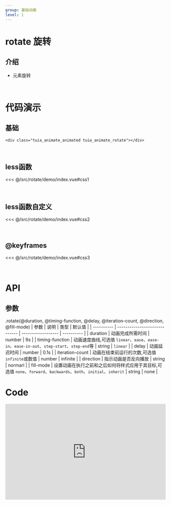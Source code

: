 ```yaml
---
group: 基础动画
level: 1
---
```


# rotate 旋转

## 介绍
* 元素旋转

<br />

# 代码演示

## 基础
```
<div class="tuia_animate_animated tuia_animate_rotate"></div>
```
<br />

## less函数

<<< @/src/rotate/demo/index.vue#css1

<br />

## less函数自定义

<<< @/src/rotate/demo/index.vue#css2

<br />

## @keyframes

<<< @/src/rotate/demo/index.vue#css3

<br />

# API

## 参数

.rotate(@duration, @timing-function, @delay, @iteration-count, @direction, @fill-mode) 
| 参数       | 说明                          | 类型               | 默认值     |
| ---------- | ----------------------------- | ------------------ | ---------- |
| duration       | 动画完成所需时间                 | number           | 9s  |
| timing-function       | 动画速度曲线,可选值 `linear`、`ease`、`ease-in`、`ease-in-out`、`step-start`、`step-end`等 | string | `linear`     |
| delay     | 动画延迟时间  | number | 0.1s |
| iteration-count | 动画在结束前运行的次数,可选值 `infinite`或数值     | number | infinite |
| direction | 指示动画是否反向播放  | string | normarl |
| fill-mode | 设置动画在执行之前和之后如何将样式应用于其目标,可选值 `none`、`forward`、`backwards`、`both`、`initial`、`inherit` | string | none |
<br />

# Code

<iframe allowfullscreen="true" allowpaymentrequest="true" allowtransparency="true" frameborder="0" height="300" width="100%" scrolling="no" style="width: 100%; overflow:hidden; display:block;" loading="lazy" src="https://codepen.io/xieshiyi/embed/ExXVqZv?height=265&theme-id=dark&default-tab=css%2Cresult&user=eltonmesquita&slug-hash=oNjGGbw&pen-title=Prefers-reduce-motion%20media%20query&name=cp_embed_1"></iframe>